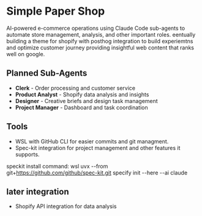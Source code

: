 # Simple Paper Shop

AI-powered e-commerce operations using Claude Code sub-agents to automate store management, analysis, and other important roles. eentually building a theme for shopify with posthog integration to build experiemtns and optimize customer journey providing insightful web content that ranks well on google. 

## Planned Sub-Agents

- **Clerk** - Order processing and customer service
- **Product Analyst** - Shopify data analysis and insights  
- **Designer** - Creative briefs and design task management
- **Project Manager** - Dashboard and task coordination

## Tools

- WSL with GitHub CLI for easier commits and git managment. 
- Spec-kit integration for project management and other features it supports.

speckit install command: wsl uvx --from git+https://github.com/github/spec-kit.git specify init --here --ai claude


## later integration
- Shopify API integration for data analysis


